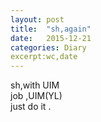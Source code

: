 ```yaml
---
layout: post
title:  "sh,again"
date:   2015-12-21
categories: Diary
excerpt:wc,date
---
```

sh,with UIM
<br>
job ,UIM(YL)
<br>
just do it .
